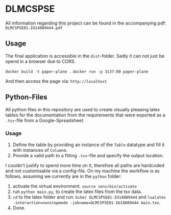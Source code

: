 # DLMCSPSE

All information regarding this project can be found in the accompanying pdf:
`DLMCSPSE01-IU14089444.pdf`

## Usage

The final application is accessible in the `dist`-folder. Sadly it can not just be opend in a browser due to CORS.

`docker build -t paper-plane .`
`docker run -p 3137:80 paper-plane`

And then access the page via:
`http://localhost`

## Python-Files

All python files in this repository are used to create visually pleasing latex tables for the documentation from the requirements that were exported as a `.tsv`-file from a Google-Spreadsheet.

### Usage

1. Define the table by providing an instance of the `Table` datatype and fill it with instances of `Column`s.
2. Provide a valid path to a fitting `.tsv`-file and specify the output location.

I couldn't justify to spend more time on it, therefore all paths are hardcoded and not customisable via a config-file.
On my machine the workflow is as follows, assuming we currently are in the `python` folder:

1. activate the virtual environment. `source venv/bin/activate`
2. run `python main.py`, to create the latex files from the tsv data.
3. `cd` to the latex folder and run: `biber DLMCSPSE01-IU14089444` and `lualatex -interaction=nonstopmode -jobname=DLMCSPSE01-IU14089444 main.tex`.
4. Done.
